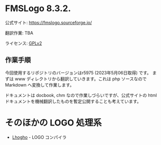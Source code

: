 # FMSLogo 8.3.2.
公式サイト: https://fmslogo.sourceforge.io/

翻訳作業: TBA 

ライセンス: [GPLv2](https://fmslogo.sourceforge.io/manual/)

## 作業手順
今回使用するリポジトリのバージョンはr5975 (2023年5月06日取得) です。
まずは www ディレクトリから翻訳していきます。これは php ソースなので Markdown へ変換して作業します。

ドキュメントは docbook, chm なので作業しづらいですが、公式サイトの html ドキュメントを機械翻訳したものを暫定公開することも考えています。

# そのほかの LOGO 処理系
 * [Lhogho](https://sourceforge.net/projects/lhogho/) - LOGO コンパイラ

